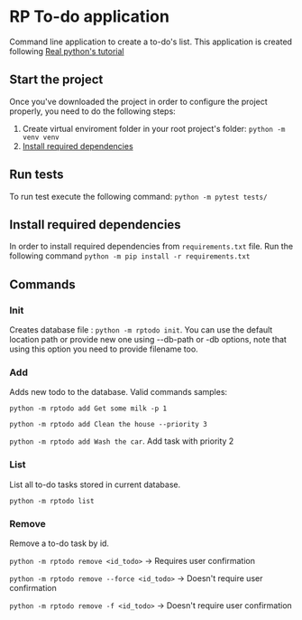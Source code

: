 # RP To-do application

Command line application to create a to-do's list. This application is created following [Real python's tutorial](https://realpython.com/python-typer-cli/)

## Start the project

Once you've downloaded the project in order to configure the project properly, you need to do the following steps:

1) Create virtual enviroment folder in your root project's folder: `python -m venv venv`
2) [Install required dependencies](#install-required-dependencies)

## Run tests

To run test execute the following command: `python -m pytest tests/`

## Install required dependencies

In order to install required dependencies from `requirements.txt` file. Run the following command `python -m pip install -r requirements.txt`


## Commands

### Init

Creates database file : `python -m rptodo init`. You can use the default location path or provide new one using --db-path or -db options, note that using this option you need to provide filename too.

###  Add

Adds new todo to the database. Valid commands samples:

`python -m rptodo add Get some milk -p 1`

`python -m rptodo add Clean the house --priority 3`

`python -m rptodo add Wash the car`. Add task with priority 2


### List

List all to-do tasks stored in current database.

`python -m rptodo list`


### Remove

Remove a to-do task by id.

`python -m rptodo remove <id_todo>` -> Requires user confirmation

`python -m rptodo remove --force <id_todo>` -> Doesn't require user confirmation

`python -m rptodo remove -f <id_todo>` -> Doesn't require user confirmation
